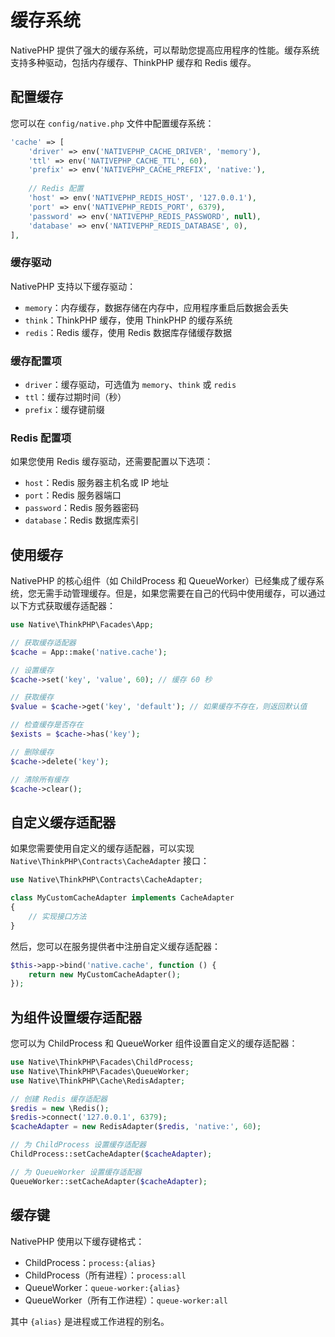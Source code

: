 # 缓存系统

NativePHP 提供了强大的缓存系统，可以帮助您提高应用程序的性能。缓存系统支持多种驱动，包括内存缓存、ThinkPHP 缓存和 Redis 缓存。

## 配置缓存

您可以在 `config/native.php` 文件中配置缓存系统：

```php
'cache' => [
    'driver' => env('NATIVEPHP_CACHE_DRIVER', 'memory'),
    'ttl' => env('NATIVEPHP_CACHE_TTL', 60),
    'prefix' => env('NATIVEPHP_CACHE_PREFIX', 'native:'),
    
    // Redis 配置
    'host' => env('NATIVEPHP_REDIS_HOST', '127.0.0.1'),
    'port' => env('NATIVEPHP_REDIS_PORT', 6379),
    'password' => env('NATIVEPHP_REDIS_PASSWORD', null),
    'database' => env('NATIVEPHP_REDIS_DATABASE', 0),
],
```

### 缓存驱动

NativePHP 支持以下缓存驱动：

- `memory`：内存缓存，数据存储在内存中，应用程序重启后数据会丢失
- `think`：ThinkPHP 缓存，使用 ThinkPHP 的缓存系统
- `redis`：Redis 缓存，使用 Redis 数据库存储缓存数据

### 缓存配置项

- `driver`：缓存驱动，可选值为 `memory`、`think` 或 `redis`
- `ttl`：缓存过期时间（秒）
- `prefix`：缓存键前缀

### Redis 配置项

如果您使用 Redis 缓存驱动，还需要配置以下选项：

- `host`：Redis 服务器主机名或 IP 地址
- `port`：Redis 服务器端口
- `password`：Redis 服务器密码
- `database`：Redis 数据库索引

## 使用缓存

NativePHP 的核心组件（如 ChildProcess 和 QueueWorker）已经集成了缓存系统，您无需手动管理缓存。但是，如果您需要在自己的代码中使用缓存，可以通过以下方式获取缓存适配器：

```php
use Native\ThinkPHP\Facades\App;

// 获取缓存适配器
$cache = App::make('native.cache');

// 设置缓存
$cache->set('key', 'value', 60); // 缓存 60 秒

// 获取缓存
$value = $cache->get('key', 'default'); // 如果缓存不存在，则返回默认值

// 检查缓存是否存在
$exists = $cache->has('key');

// 删除缓存
$cache->delete('key');

// 清除所有缓存
$cache->clear();
```

## 自定义缓存适配器

如果您需要使用自定义的缓存适配器，可以实现 `Native\ThinkPHP\Contracts\CacheAdapter` 接口：

```php
use Native\ThinkPHP\Contracts\CacheAdapter;

class MyCustomCacheAdapter implements CacheAdapter
{
    // 实现接口方法
}
```

然后，您可以在服务提供者中注册自定义缓存适配器：

```php
$this->app->bind('native.cache', function () {
    return new MyCustomCacheAdapter();
});
```

## 为组件设置缓存适配器

您可以为 ChildProcess 和 QueueWorker 组件设置自定义的缓存适配器：

```php
use Native\ThinkPHP\Facades\ChildProcess;
use Native\ThinkPHP\Facades\QueueWorker;
use Native\ThinkPHP\Cache\RedisAdapter;

// 创建 Redis 缓存适配器
$redis = new \Redis();
$redis->connect('127.0.0.1', 6379);
$cacheAdapter = new RedisAdapter($redis, 'native:', 60);

// 为 ChildProcess 设置缓存适配器
ChildProcess::setCacheAdapter($cacheAdapter);

// 为 QueueWorker 设置缓存适配器
QueueWorker::setCacheAdapter($cacheAdapter);
```

## 缓存键

NativePHP 使用以下缓存键格式：

- ChildProcess：`process:{alias}`
- ChildProcess（所有进程）：`process:all`
- QueueWorker：`queue-worker:{alias}`
- QueueWorker（所有工作进程）：`queue-worker:all`

其中 `{alias}` 是进程或工作进程的别名。
